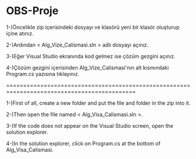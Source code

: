 # OBS-Proje

1-)Öncelikle zip içerisindeki dosyayı ve klasörü yeni bir klasör oluşturup içine atınız.

2-)Ardından < Alg_Vize_Calismasi.sln > adlı dosyayı açınız.

3-)Eğer Visual Studio ekranında kod gelmez ise çözüm gezgini açınız.

4-)Çözüm gezgini içerisinden Alg_Vize_Calismasi'nın alt kısmındaki Program.cs yazısına tıklayınız.

============================================================================================

1-)First of all, create a new folder and put the file and folder in the zip into it.

2-)Then open the file named < Alg_Visa_Calismasi.sln >.

3-)If the code does not appear on the Visual Studio screen, open the solution explorer.

4-)In the solution explorer, click on Program.cs at the bottom of Alg_Visa_Calismasi.
